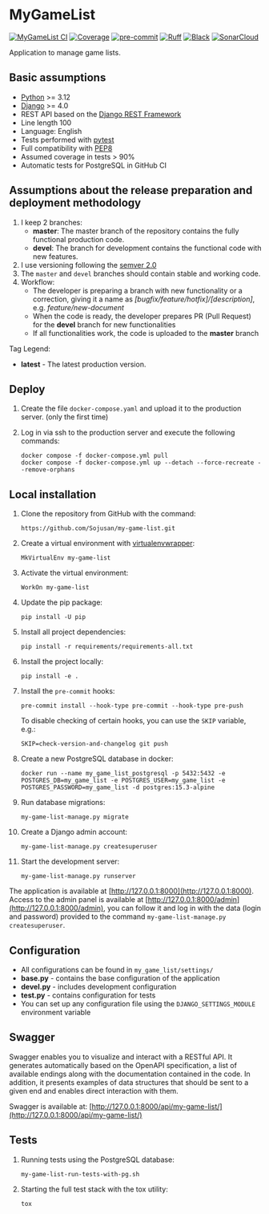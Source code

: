 # MyGameList

[![MyGameList CI](https://github.com/Sojusan/my-game-list/actions/workflows/my-game-list.yml/badge.svg)](https://github.com/Sojusan/my-game-list/actions/workflows/my-game-list.yml)
[![Coverage](https://sonarcloud.io/api/project_badges/measure?project=MyGameListPlaceholder_my-game-list-backend&metric=coverage)](https://sonarcloud.io/summary/new_code?id=MyGameListPlaceholder_my-game-list-backend)
[![pre-commit](https://img.shields.io/badge/pre--commit-enabled-brightgreen?logo=pre-commit)](https://github.com/pre-commit/pre-commit)
[![Ruff](https://img.shields.io/endpoint?url=https://raw.githubusercontent.com/charliermarsh/ruff/main/assets/badge/v1.json)](https://github.com/charliermarsh/ruff)
[![Black](https://img.shields.io/badge/code%20style-black-black)](https://github.com/psf/black)
[![SonarCloud](https://sonarcloud.io/images/project_badges/sonarcloud-white.svg)](https://sonarcloud.io/summary/new_code?id=MyGameListPlaceholder_my-game-list-backend)

Application to manage game lists.

## Basic assumptions

* [Python](https://www.python.org/) >= 3.12
* [Django](https://www.djangoproject.com/) >= 4.0
* REST API based on the [Django REST Framework](https://www.django-rest-framework.org/)
* Line length 100
* Language: English
* Tests performed with [pytest](https://docs.pytest.org/)
* Full compatibility with [PEP8](https://peps.python.org/pep-0008/)
* Assumed coverage in tests > 90%
* Automatic tests for PostgreSQL in GitHub CI

## Assumptions about the release preparation and deployment methodology

1. I keep 2 branches:
   * **master**: The master branch of the repository contains the fully functional production code.
   * **devel**: The branch for development contains the functional code with new features.
1. I use versioning following the [semver 2.0](https://semver.org/spec/v2.0.0.html)
1. The `master` and `devel` branches should contain stable and working code.
1. Workflow:
    * The developer is preparing a branch with new functionality or a correction, giving it a name as *[bugfix/feature/hotfix]/[description]*, e.g. *feature/new-document*
    * When the code is ready, the developer prepares PR (Pull Request) for the **devel** branch for new functionalities
    * If all functionalities work, the code is uploaded to the **master** branch

Tag Legend:

* **latest** - The latest production version.

## Deploy

1. Create the file `docker-compose.yaml` and upload it to the production server. (only the first time)
1. Log in via ssh to the production server and execute the following commands:

   ```shell
   docker compose -f docker-compose.yml pull
   docker compose -f docker-compose.yml up --detach --force-recreate --remove-orphans
   ```

## Local installation

1. Clone the repository from GitHub with the command:

   ```shell
   https://github.com/Sojusan/my-game-list.git
   ```

1. Create a virtual environment with [virtualenvwrapper](https://github.com/regisf/virtualenvwrapper-powershell):

   ```shell
   MkVirtualEnv my-game-list
   ```

1. Activate the virtual environment:

   ```shell
   WorkOn my-game-list
   ```

1. Update the pip package:

   ```shell
   pip install -U pip
   ```

1. Install all project dependencies:

   ```shell
   pip install -r requirements/requirements-all.txt
   ```

1. Install the project locally:

   ```shell
   pip install -e .
   ```

1. Install the `pre-commit` hooks:

   ```shell
   pre-commit install --hook-type pre-commit --hook-type pre-push
   ```

   To disable checking of certain hooks, you can use the `SKIP` variable, e.g.:

   ```shell
   SKIP=check-version-and-changelog git push
   ```

1. Create a new PostgreSQL database in docker:

   ```shell
   docker run --name my_game_list_postgresql -p 5432:5432 -e POSTGRES_DB=my_game_list -e POSTGRES_USER=my_game_list -e POSTGRES_PASSWORD=my_game_list -d postgres:15.3-alpine
   ```

1. Run database migrations:

   ```shell
   my-game-list-manage.py migrate
   ```

1. Create a Django admin account:

   ```shell
   my-game-list-manage.py createsuperuser
   ```

1. Start the development server:

   ```shell
   my-game-list-manage.py runserver
   ```

The application is available at [http://127.0.0.1:8000](http://127.0.0.1:8000).
Access to the admin panel is available at [http://127.0.0.1:8000/admin](http://127.0.0.1:8000/admin), you can follow it and log in with the data (login and password) provided to the command `my-game-list-manage.py createsuperuser`.

## Configuration

* All configurations can be found in `my_game_list/settings/`
* **base.py** - contains the base configuration of the application
* **devel.py** - includes development configuration
* **test.py** - contains configuration for tests
* You can set up any configuration file using the `DJANGO_SETTINGS_MODULE` environment variable

## Swagger

Swagger enables you to visualize and interact with a RESTful API. It generates automatically based on the OpenAPI specification, a list of available endings along with the documentation contained in the code. In addition, it presents examples of data structures that should be sent to a given end and enables direct interaction with them.

Swagger is available at: [http://127.0.0.1:8000/api/my-game-list/](http://127.0.0.1:8000/api/my-game-list/)

## Tests

1. Running tests using the PostgreSQL database:

   ```shell
   my-game-list-run-tests-with-pg.sh
   ```

2. Starting the full test stack with the tox utility:

   ```shell
   tox
   ```
